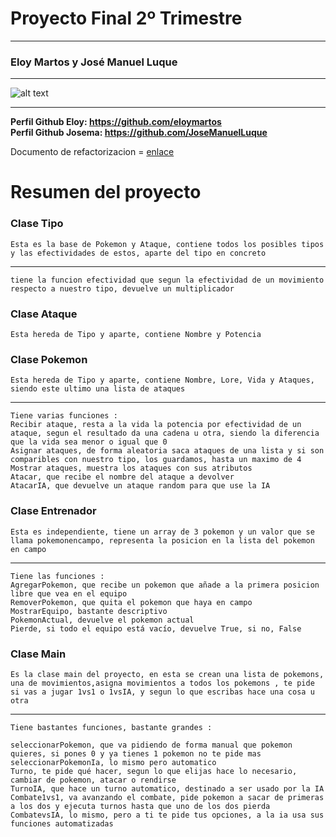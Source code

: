 # Proyecto Final 2º Trimestre

---

### Eloy Martos y José Manuel Luque

---

![alt text](https://www.kissfm.es/wp-content/uploads/2022/06/pokemon.jpg)

---

**Perfil Github Eloy: <https://github.com/eloymartos> <br>**
**Perfil Github Josema: <https://github.com/JoseManuelLuque>**

Documento de refactorizacion = <a href="https://github.com/eloymartos/proyectoEDES/blob/cd8613e5be796fe723af45421d7682644e93d410/refactorizacion.pdf">enlace</a>

# Resumen del proyecto

### Clase Tipo
` Esta es la base de Pokemon y Ataque, contiene todos los posibles tipos y las efectividades de estos, aparte del tipo en concreto `
<hr>

` tiene la funcion efectividad que segun la efectividad de un movimiento respecto a nuestro tipo, devuelve un multiplicador `

### Clase Ataque
` Esta hereda de Tipo y aparte, contiene Nombre y Potencia `

### Clase Pokemon
` Esta hereda de Tipo y aparte, contiene Nombre, Lore, Vida y Ataques, siendo este ultimo una lista de ataques `
<hr>

`Tiene varias funciones :` <br>
`Recibir ataque, resta a la vida la potencia por efectividad de un ataque, segun el resultado da una cadena u otra, siendo la diferencia que la vida sea menor o igual que 0 ` <br>
`Asignar ataques, de forma aleatoria saca ataques de una lista y si son comparibles con nuestro tipo, los guardamos, hasta un maximo de 4` <br>
` Mostrar ataques, muestra los ataques con sus atributos ` <br>
`Atacar, que recibe el nombre del ataque a devolver ` <br>
`AtacarIA, que devuelve un ataque random para que use la IA ` 

### Clase Entrenador
`Esta es independiente, tiene un array de 3 pokemon y un valor que se llama pokemonencampo, representa la posicion en la lista del pokemon en campo` <hr>
`Tiene las funciones : ` <br>
`AgregarPokemon, que recibe un pokemon que añade a la primera posicion libre que vea en el equipo` <br>
`RemoverPokemon, que quita el pokemon que haya en campo` <br>
`MostrarEquipo, bastante descriptivo` <br>
`PokemonActual, devuelve el pokemon actual` <br>
`Pierde, si todo el equipo está vacío, devuelve True, si no, False`

### Clase Main
`Es la clase main del proyecto, en esta se crean una lista de pokemons, una de movimientos,asigna movimientos a todos los pokemons , te pide si vas a jugar 1vs1 o 1vsIA, y segun lo que escribas hace una cosa u otra` <hr>
`Tiene bastantes funciones, bastante grandes : ` <br>

`seleccionarPokemon, que va pidiendo de forma manual que pokemon quieres, si pones 0 y ya tienes 1 pokemon no te pide mas` <br>
`seleccionarPokemonIa, lo mismo pero automatico` <br>
`Turno, te pide qué hacer, segun lo que elijas hace lo necesario, cambiar de pokemon, atacar o rendirse` <br>
`TurnoIA, que hace un turno automatico, destinado a ser usado por la IA` <br>
`Combate1vs1, va avanzando el combate, pide pokemon a sacar de primeras a los dos y ejecuta turnos hasta que uno de los dos pierda` <br>
`CombatevsIA, lo mismo, pero a ti te pide tus opciones, a la ia usa sus funciones automatizadas`
